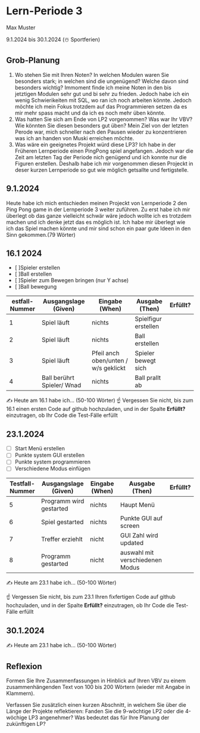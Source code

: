 # Lern-Periode 3

Max Muster

9.1.2024 bis 30.1.2024 (☃️ Sportferien)

## Grob-Planung

1. Wo stehen Sie mit Ihren Noten? In welchen Modulen waren Sie besonders stark; in welchen sind die ungenügend? Welche davon sind besonders wichtig?
Immoment finde ich meine Noten in den bis jetztigen Modulen sehr gut und bi sehr zu frieden. Jedoch habe ich ein wenig Schwierikeiten mit SQL, wo ran ich noch arbeiten könnte. Jedoch
möchte ich mein Fokus trotzdem auf das Programmieren setzen da es mir mehr spass macht und da  ich es noch mehr üben könnte.
2. Was hatten Sie sich am Ende von LP2 vorgenommen? Was war Ihr VBV? Wie könnten Sie diesen besonders gut üben?
Mein Ziel von der letzten Perode war,  mich schneller nach den Pausen wieder zu konzentrieren was ich an handen von Muski erreichen möchte.   
3. Was wäre ein geeignetes Projekt würd diese LP3?
Ich habe in der Früheren Lernperiode einen PingPong spiel angefangen. Jedoch war die Zeit am letzten Tag der Periode nich genügend und ich konnte nur die Figuren erstellen.
Deshalb  habe ich mir vorgenommen diesen Projeckt in deser kurzen Lernperiode so gut wie möglich getsallte und fertigstelle.

## 9.1.2024

Heute habe ich mich entschieden meinen Projeckt von Lernperiode 2 den Ping Pong game in der Lernperiode 3 weiter zuführen. Zu erst habe ich mir überlegt ob das ganze
vielleicht schwär wäre jedoch wollte ich es trotzdem machen und ich denke jetzt das es möglich ist. Ich habe mir überlegt wie ich das Spiel machen könnte und 
mir sind schon ein paar gute Ideen in den Sinn gekommen.(79 Wörter)

## 16.1 2024

- [ ]Spieler erstellen
- [ ]Ball erstellen
- [ ]Spieler zum Bewegen bringen (nur Y achse)
- [ ]Ball bewegung 


| estfall-Nummer | Ausgangslage (Given) | Eingabe (When) | Ausgabe (Then) | Erfüllt? |
| -------------- | -------------------- | -------------- | -------------- | -------- |
| 1              |    Spiel läuft       |    nichts      | Spielfigur erstellen |          |
| 2              |    Spiel läuft       |    nichts      | Ball erstellen |          |
| 3 | Spiel läuft | Pfeil anch oben/unten / w/s geklickt | Spieler bewegt sich  |    |
| 4              |    Ball berührt Spieler/ Wnad       |  nichts        | Ball prallt ab               |          |

✍️ Heute am 16.1 habe ich... (50-100 Wörter)
☝️ Vergessen Sie nicht, bis zum 16.1 einen ersten Code auf github hochzuladen, und in der Spalte **Erfüllt?** einzutragen, ob Ihr Code die Test-Fälle erfüllt

## 23.1.2024

- [ ] Start Menü erstellen
- [ ] Punkte system GUI erstellen
- [ ] Punkte system programmieren
- [ ] Verschiedene Modus einfügen

| Testfall-Nummer | Ausgangslage (Given) | Eingabe (When) | Ausgabe (Then) | Erfüllt? |
| --------------- | -------------------- | -------------- | -------------- | -------- |
| 5               |   Programm wird gestarted |     nichts        |    Haupt Menü            |          |
| 6               |   Spiel gestarted         |     nichts        |    Punkte GUI auf screen            |          |
| 7 | Treffer erziehlt | nicht | GUI Zahl wird updated |  |
| 8               | Programm gestarted | nicht  |  auswahl mit verschiedenen Modus              |          |

✍️ Heute am 23.1 habe ich... (50-100 Wörter)

☝️ Vergessen Sie nicht, bis zum 23.1 Ihren fixfertigen Code auf github hochzuladen, und in der Spalte **Erfüllt?** einzutragen, ob Ihr Code die Test-Fälle erfüllt

## 30.1.2024

✍️ Heute am 23.1 habe ich... (50-100 Wörter)

## Reflexion

Formen Sie Ihre Zusammenfassungen in Hinblick auf Ihren VBV zu einem zusammenhängenden Text von 100 bis 200 Wörtern (wieder mit Angabe in Klammern).

Verfassen Sie zusätzlich einen kurzen Abschnitt, in welchem Sie über die Länge der Projekte reflektieren: Fanden Sie die 9-wöchtige LP2 oder die 4-wöchige LP3 angenehmer? Was bedeutet das für Ihre Planung der zukünftigen LP?
